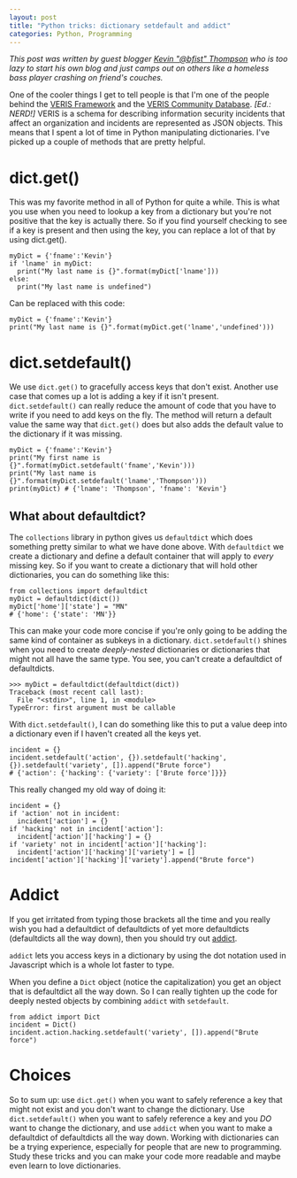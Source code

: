 ```yaml
---
layout: post
title: "Python tricks: dictionary setdefault and addict"
categories: Python, Programming
---
```


_This post was written by guest blogger [Kevin "@bfist" Thompson](https://twitter.com/bfist)
who is too lazy to start his own blog and just camps out on others like a homeless
bass player crashing on friend's couches._

One of the cooler things I get to tell people is that I'm one of the people behind the [VERIS Framework](https://github.com/vz-risk/veris) and the [VERIS Community Database](https://github.com/vz-risk/vcdb). _[Ed.: NERD!]_ VERIS is a schema for describing information security incidents that affect an organization and incidents are represented as JSON objects. This means that I spent a lot of time in Python manipulating dictionaries. I've picked up a couple of methods that are pretty helpful.

# dict.get()
This was my favorite method in all of Python for quite a while. This is what you use when you need to lookup a key from a dictionary but you're not positive that the key is actually there. So if you find yourself checking to see if a key is present and then using the key, you can replace a lot of that by using dict.get().

```
myDict = {'fname':'Kevin'}
if 'lname' in myDict:
  print("My last name is {}".format(myDict['lname']))
else:
  print("My last name is undefined")
```

Can be replaced with this code:

```
myDict = {'fname':'Kevin'}
print("My last name is {}".format(myDict.get('lname','undefined')))
```

# dict.setdefault()
We use `dict.get()` to gracefully access keys that don't exist. Another use case that comes up a lot is adding a key if it isn't present. `dict.setdefault()` can really reduce the amount of code that you have to write if you need to add keys on the fly. The method will return a default value the same way that `dict.get()` does but also adds the default value to the dictionary if it was missing.

```
myDict = {'fname':'Kevin'}
print("My first name is {}".format(myDict.setdefault('fname','Kevin')))
print("My last name is {}".format(myDict.setdefault('lname','Thompson')))
print(myDict) # {'lname': 'Thompson', 'fname': 'Kevin'}
```

## What about defaultdict?
The `collections` library in python gives us `defaultdict` which does something pretty similar to what we have done above. With `defaultdict` we create a dictionary and define a default container that will apply to *every* missing key. So if you want to create a dictionary that will hold other dictionaries, you can do something like this:

```
from collections import defaultdict
myDict = defaultdict(dict())
myDict['home']['state'] = "MN"
# {'home': {'state': 'MN'}}
```

This can make your code more concise if you're only going to be adding the same kind of container as subkeys in a dictionary. `dict.setdefault()` shines when you need to create *deeply-nested* dictionaries or dictionaries that might not all have the same type. You see, you can't create a defaultdict of defaultdicts.

```
>>> myDict = defaultdict(defaultdict(dict))
Traceback (most recent call last):
  File "<stdin>", line 1, in <module>
TypeError: first argument must be callable
```

With `dict.setdefault()`, I can do something like this to put a value deep into a dictionary even if I haven't created all the keys yet.

```
incident = {}
incident.setdefault('action', {}).setdefault('hacking', {}).setdefault('variety', []).append("Brute force")
# {'action': {'hacking': {'variety': ['Brute force']}}}
```

This really changed my old way of doing it:
```
incident = {}
if 'action' not in incident:
  incident['action'] = {}
if 'hacking' not in incident['action']:
  incident['action']['hacking'] = {}
if 'variety' not in incident['action']['hacking']:
  incident['action']['hacking']['variety'] = []
incident['action']['hacking']['variety'].append("Brute force")
```

# Addict
If you get irritated from typing those brackets all the time and you really wish you had a defaultdict of defaultdicts of yet more defaultdicts (defaultdicts all the way down), then you should try out [addict](https://github.com/mewwts/addict).

`addict` lets you access keys in a dictionary by using the dot notation used in Javascript which is a whole lot faster to type.

When you define a `Dict` object (notice the capitalization) you get an object that is defaultdict all the way down. So I can really tighten up the code for deeply nested objects by combining `addict` with `setdefault`.

```
from addict import Dict
incident = Dict()
incident.action.hacking.setdefault('variety', []).append("Brute force")
```

# Choices
So to sum up: use `dict.get()` when you want to safely reference a key that might not exist and you don't want to change the dictionary. Use `dict.setdefault()` when you want to safely reference a key and you *DO* want to change the dictionary, and use `addict` when you want to make a defaultdict of defaultdicts all the way down. Working with dictionaries can be a trying experience, especially for people that are new to programming. Study these tricks and you can make your code more readable and maybe even learn to love dictionaries.
